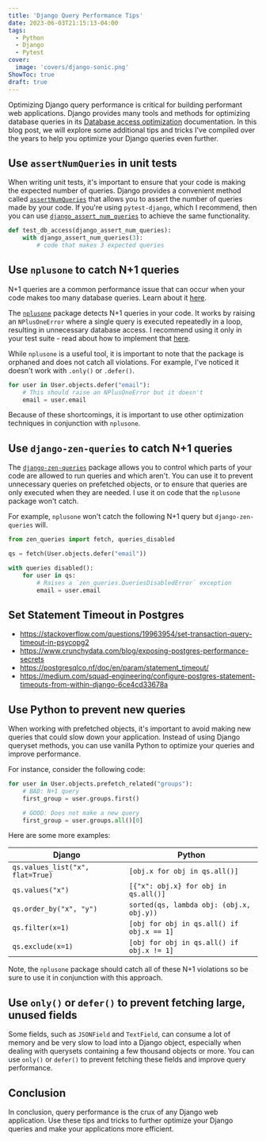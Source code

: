 ```yaml
---
title: 'Django Query Performance Tips'
date: 2023-06-03T21:15:13-04:00
tags:
  - Python
  - Django
  - Pytest
cover:
  image: 'covers/django-sonic.png'
ShowToc: true
draft: true
---
```


Optimizing Django query performance is critical for building performant web applications. Django provides many tools and methods for optimizing database queries in its [Database access optimization](https://docs.djangoproject.com/en/4.2/topics/db/optimization/) documentation. In this blog post, we will explore some additional tips and tricks I've compiled over the years to help you optimize your Django queries even further.

## Use `assertNumQueries` in unit tests

When writing unit tests, it's important to ensure that your code is making the expected number of queries. Django provides a convenient method called [`assertNumQueries`](https://docs.djangoproject.com/en/4.2/topics/testing/tools/#django.test.TransactionTestCase.assertNumQueries) that allows you to assert the number of queries made by your code. If you're using `pytest-django`, which I recommend, then you can use [`django_assert_num_queries`](https://pytest-django.readthedocs.io/en/latest/helpers.html#django_assert_num_queries) to achieve the same functionality.

```python
def test_db_access(django_assert_num_queries):
    with django_assert_num_queries(3):
        # code that makes 3 expected queries
```

## Use `nplusone` to catch N+1 queries

N+1 queries are a common performance issue that can occur when your code makes too many database queries. Learn about it [here](https://johnnymetz.com/posts/find-nplusone-violations/).

The [`nplusone`](https://github.com/jmcarp/nplusone) package detects N+1 queries in your code. It works by raising an `NPlusOneError` where a single query is executed repeatedly in a loop, resulting in unnecessary database access. I recommend using it only in your test suite - read about how to implement that [here](https://johnnymetz.com/posts/find-nplusone-violations/#nplusone).

While `nplusone` is a useful tool, it is important to note that the package is orphaned and does not catch all violations. For example, I've noticed it doesn't work with `.only()` or `.defer()`.

```python
for user in User.objects.defer("email"):
    # This should raise an NPlusOneError but it doesn't
    email = user.email
```

Because of these shortcomings, it is important to use other optimization techniques in conjunction with `nplusone`.

## Use `django-zen-queries` to catch N+1 queries

The [`django-zen-queries`](https://github.com/dabapps/django-zen-queries) package allows you to control which parts of your code are allowed to run queries and which aren't. You can use it to prevent unnecessary queries on prefetched objects, or to ensure that queries are only executed when they are needed. I use it on code that the `nplusone` package won't catch.

For example, `nplusone` won't catch the following N+1 query but `django-zen-queries` will.

```python
from zen_queries import fetch, queries_disabled

qs = fetch(User.objects.defer("email"))

with queries disabled():
    for user in qs:
        # Raises a `zen_queries.QueriesDisabledError` exception
        email = user.email
```

## Set Statement Timeout in Postgres

- https://stackoverflow.com/questions/19963954/set-transaction-query-timeout-in-psycopg2
- https://www.crunchydata.com/blog/exposing-postgres-performance-secrets
- https://postgresqlco.nf/doc/en/param/statement_timeout/
- https://medium.com/squad-engineering/configure-postgres-statement-timeouts-from-within-django-6ce4cd33678a

## Use Python to prevent new queries

When working with prefetched objects, it's important to avoid making new queries that could slow down your application. Instead of using Django queryset methods, you can use vanilla Python to optimize your queries and improve performance.

For instance, consider the following code:

```python
for user in User.objects.prefetch_related("groups"):
    # BAD: N+1 query
    first_group = user.groups.first()

    # GOOD: Does not make a new query
    first_group = user.groups.all()[0]
```

Here are some more examples:

| Django                           | Python                                    |
| -------------------------------- | ----------------------------------------- |
| `qs.values_list("x", flat=True)` | `[obj.x for obj in qs.all()]`             |
| `qs.values("x")`                 | `[{"x": obj.x} for obj in qs.all()]`      |
| `qs.order_by("x", "y")`          | `sorted(qs, lambda obj: (obj.x, obj.y))`  |
| `qs.filter(x=1)`                 | `[obj for obj in qs.all() if obj.x == 1]` |
| `qs.exclude(x=1)`                | `[obj for obj in qs.all() if obj.x != 1]` |

Note, the `nplusone` package should catch all of these N+1 violations so be sure to use it in conjunction with this approach.

## Use `only()` or `defer()` to prevent fetching large, unused fields

Some fields, such as `JSONField` and `TextField`, can consume a lot of memory and be very slow to load into a Django object, especially when dealing with querysets containing a few thousand objects or more. You can use `only()` or `defer()` to prevent fetching these fields and improve query performance.

## Conclusion

In conclusion, query performance is the crux of any Django web application. Use these tips and tricks to further optimize your Django queries and make your applications more efficient.
